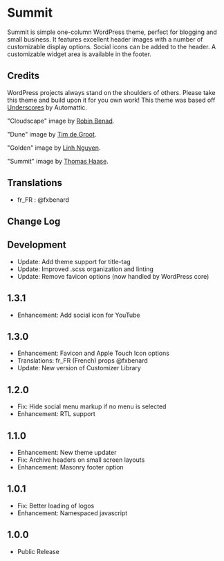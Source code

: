 # Summit

Summit is simple one-column WordPress theme, perfect for blogging and small business. It features excellent header images with a number of customizable display options. Social icons can be added to the header. A customizable widget area is available in the footer.

## Credits

WordPress projects always stand on the shoulders of others.  Please take this theme and build upon it for you own work!  This theme was based off [Underscores](http://underscores.me/) by Automattic.

"Cloudscape" image by [Robin Benad](http://robinbenad.com/).

"Dune" image by [Tim de Groot](http://timthing.me/).

"Golden" image by [Linh Nguyen](http://www.ngkhanhlinh.com/).

"Summit" image by [Thomas Haase](https://creativemarket.com/moonloop).

## Translations

* fr_FR : @fxbenard

## Change Log

Development
---

* Update: Add theme support for title-tag
* Update: Improved .scss organization and linting
* Update: Remove favicon options (now handled by WordPress core)

1.3.1
---

* Enhancement: Add social icon for YouTube

1.3.0
---

* Enhancement: Favicon and Apple Touch Icon options
* Translations: fr_FR (French) props @fxbenard
* Update: New version of Customizer Library

1.2.0
---

* Fix: Hide social menu markup if no menu is selected
* Enhancement: RTL support

1.1.0
---

* Enhancement: New theme updater
* Fix: Archive headers on small screen layouts
* Enhancement: Masonry footer option

1.0.1
---

* Fix: Better loading of logos
* Enhancement: Namespaced javascript

1.0.0
---

* Public Release
